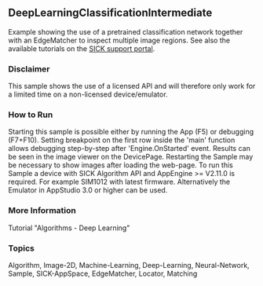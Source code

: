 ## DeepLearningClassificationIntermediate

Example showing the use of a pretrained classification network together with an EdgeMatcher to inspect multiple image regions.
See also the available tutorials on the [SICK support portal](https://supportportal.sick.com/).

### Disclaimer
This sample shows the use of a licensed API and will therefore only work for a limited time on a non-licensed device/emulator.

### How to Run
Starting this sample is possible either by running the App (F5) or
debugging (F7+F10). Setting breakpoint on the first row inside the 'main'
function allows debugging step-by-step after 'Engine.OnStarted' event.
Results can be seen in the image viewer on the DevicePage.
Restarting the Sample may be necessary to show images after loading the web-page.
To run this Sample a device with SICK Algorithm API and AppEngine >= V2.11.0 is
required. For example SIM1012 with latest firmware. Alternatively the Emulator
in AppStudio 3.0 or higher can be used.

### More Information
Tutorial "Algorithms - Deep Learning"

### Topics
Algorithm, Image-2D, Machine-Learning, Deep-Learning, Neural-Network, Sample, SICK-AppSpace, EdgeMatcher, Locator, Matching